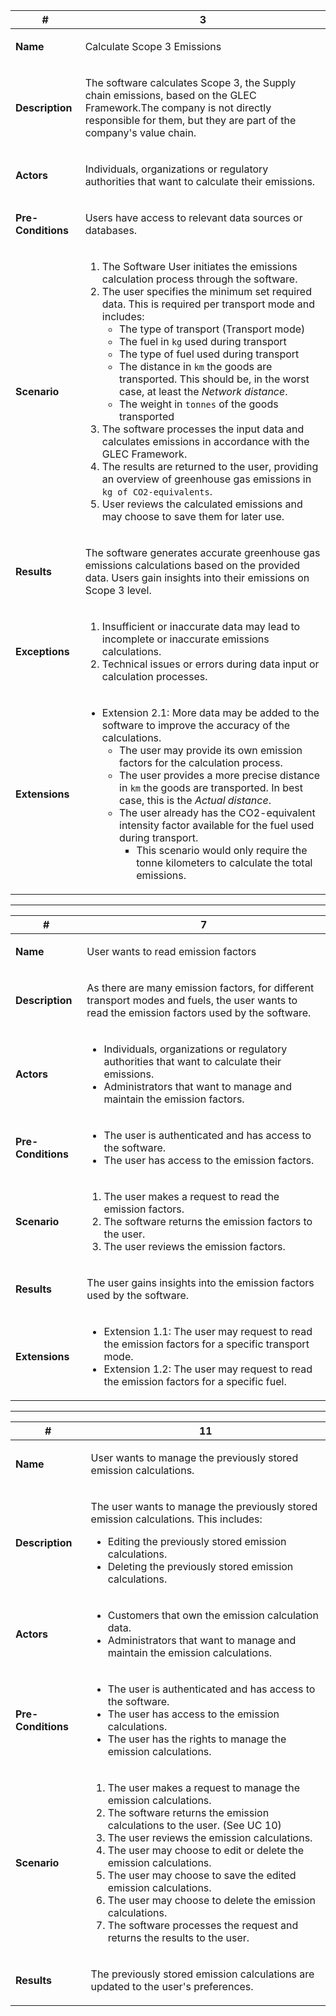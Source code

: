 <!-- Start UC 3 -->
<table>
<thead>
<tr>
<th>#</th>
<th>3</th>
</tr>
</thead>
<tbody>
<tr>
<td>

**Name**

</td>
<td>

Calculate Scope 3 Emissions

</td>
</tr>
<tr>
<td>

**Description**

</td>
<td>

The software calculates Scope 3, the Supply chain emissions, based on the GLEC Framework.The company is not directly responsible for them, but they are part of the company's value chain.

</td>
</tr>
<tr>
<td>

**Actors**

</td>
<td>

Individuals, organizations or regulatory authorities that want to calculate their emissions.

</td>
</tr>
<tr>
<td>

**Pre-Conditions**

</td>
<td>

Users have access to relevant data sources or databases.

</td>
</tr>
<tr>
<td>

**Scenario**

</td>
<td>

1. The Software User initiates the emissions calculation process through the software.
2. The user specifies the minimum set required data. This is required per transport mode and includes:
   - The type of transport (Transport mode)
   - The fuel in `kg` used during transport
   - The type of fuel used during transport
   - The distance in `km` the goods are transported. This should be, in the worst case, at least the *Network distance*.
   - The weight in `tonnes` of the goods transported
3. The software processes the input data and calculates emissions in accordance with the GLEC Framework.
4. The results are returned to the user, providing an overview of greenhouse gas emissions in `kg of CO2-equivalents`.
5. User reviews the calculated emissions and may choose to save them for later use.

</td>
</tr>
<tr>
<td>

**Results**

</td>
<td>

The software generates accurate greenhouse gas emissions calculations based on the provided data. Users gain insights into their emissions on Scope 3 level.

</td>
</tr>
<tr>
<td>

**Exceptions**

</td>
<td>

1. Insufficient or inaccurate data may lead to incomplete or inaccurate emissions calculations.
2. Technical issues or errors during data input or calculation processes.

</td>
</tr>
<tr>
<td>

**Extensions**

</td>
<td>

- Extension 2.1: More data may be added to the software to improve the accuracy of the calculations.
  - The user may provide its own emission factors for the calculation process.
  - The user provides a more precise distance in `km` the goods are transported. In best case, this is the *Actual distance*.
  - The user already has the CO2-equivalent intensity factor available for the fuel used during transport.
    - This scenario would only require the tonne kilometers to calculate the total emissions.

</td>
</tr>
</tbody>
</table>
<!-- END UC3 -->

---

<!-- START UC7 -->
<table>
<thead>
<tr>
<th>#</th>
<th>7</th>
</tr>
</thead>
<tbody>
<tr>
<td>

**Name**

</td>
<td>

User wants to read emission factors

</td>
</tr>
<tr>
<td>

**Description**

</td>
<td>

As there are many emission factors, for different transport modes and fuels, the user wants to read the emission factors used by the software.

</td>
</tr>
<tr>
<td>

**Actors**

</td>
<td>

- Individuals, organizations or regulatory authorities that want to calculate their emissions.
- Administrators that want to manage and maintain the emission factors.

</td>
</tr>
<tr>
<td>

**Pre-Conditions**

</td>
<td>

- The user is authenticated and has access to the software.
- The user has access to the emission factors.

</td>
</tr>
<tr>
<td>

**Scenario**

</td>
<td>

1. The user makes a request to read the emission factors.
2. The software returns the emission factors to the user.
3. The user reviews the emission factors.

</td>
</tr>
<tr>
<td>

**Results**

</td>
<td>

The user gains insights into the emission factors used by the software.

</td>
</tr>
<tr>
<td>

**Extensions**

</td>
<td>

- Extension 1.1: The user may request to read the emission factors for a specific transport mode.
- Extension 1.2: The user may request to read the emission factors for a specific fuel.

</td>
</tr>
</tbody>
</table>
<!-- END UC7 -->

---

<!-- START UC11 -->
<table>
<thead>
<tr>
<th>#</th>
<th>11</th>
</tr>
</thead>
<tbody>
<tr>
<td>

**Name**

</td>
<td>

User wants to manage the previously stored emission calculations.

</td>
</tr>
<tr>
<td>

**Description**

</td>
<td>

The user wants to manage the previously stored emission calculations. This includes:
- Editing the previously stored emission calculations.
- Deleting the previously stored emission calculations.

</td>
</tr>
<tr>
<td>

**Actors**

</td>
<td>

- Customers that own the emission calculation data.
- Administrators that want to manage and maintain the emission calculations.

</td>
</tr>
<tr>
<td>

**Pre-Conditions**

</td>
<td>

- The user is authenticated and has access to the software.
- The user has access to the emission calculations.
- The user has the rights to manage the emission calculations.

</td>
</tr>
<tr>
<td>

**Scenario**

</td>
<td>

1. The user makes a request to manage the emission calculations.
2. The software returns the emission calculations to the user. (See UC 10)
3. The user reviews the emission calculations.
4. The user may choose to edit or delete the emission calculations.
5. The user may choose to save the edited emission calculations.
6. The user may choose to delete the emission calculations.
7. The software processes the request and returns the results to the user.

</td>
</tr>
<tr>
<td>

**Results**

</td>
<td>

The previously stored emission calculations are updated to the user's preferences.

</td>
</tr>
</tbody>
</table>
<!-- END UC11 -->
